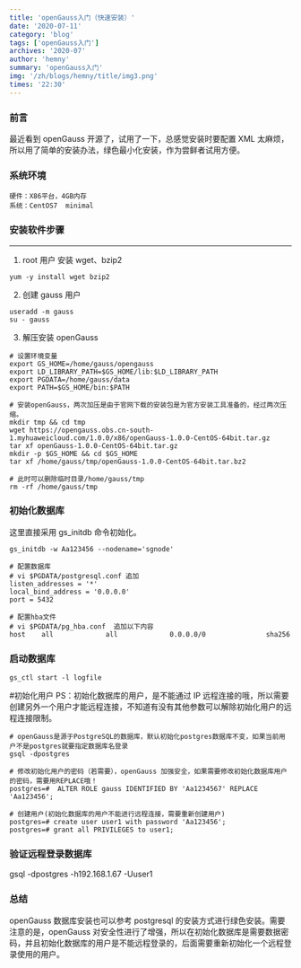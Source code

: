 ```yaml
---
title: 'openGauss入门（快速安装）'
date: '2020-07-11'
category: 'blog'
tags: ['openGauss入门']
archives: '2020-07'
author: 'hemny'
summary: 'openGauss入门'
img: '/zh/blogs/hemny/title/img3.png'
times: '22:30'
---
```


### 前言

最近看到 openGauss 开源了，试用了一下，总感觉安装时要配置 XML 太麻烦，所以用了简单的安装办法，绿色最小化安装，作为尝鲜者试用方便。

### 系统环境

    硬件：X86平台，4GB内存
    系统：CentOS7  minimal

### 安装软件步骤

---

1. root 用户 安装 wget、bzip2

```
yum -y install wget bzip2
```

2. 创建 gauss 用户

```
useradd -m gauss
su - gauss
```

3. 解压安装 openGauss

```
# 设置环境变量
export GS_HOME=/home/gauss/opengauss
export LD_LIBRARY_PATH=$GS_HOME/lib:$LD_LIBRARY_PATH
export PGDATA=/home/gauss/data
export PATH=$GS_HOME/bin:$PATH

# 安装openGauss，两次加压是由于官网下载的安装包是为官方安装工具准备的，经过两次压缩。
mkdir tmp && cd tmp
wget https://opengauss.obs.cn-south-1.myhuaweicloud.com/1.0.0/x86/openGauss-1.0.0-CentOS-64bit.tar.gz
tar xf openGauss-1.0.0-CentOS-64bit.tar.gz
mkdir -p $GS_HOME && cd $GS_HOME
tar xf /home/gauss/tmp/openGauss-1.0.0-CentOS-64bit.tar.bz2

# 此时可以删除临时目录/home/gauss/tmp
rm -rf /home/gauss/tmp
```

### 初始化数据库

这里直接采用 gs_initdb 命令初始化。

```
gs_initdb -w Aa123456 --nodename='sgnode'

# 配置数据库
# vi $PGDATA/postgresql.conf 追加
listen_addresses = '*'
local_bind_address = '0.0.0.0'
port = 5432

# 配置hba文件
# vi $PGDATA/pg_hba.conf  追加以下内容
host    all             all             0.0.0.0/0               sha256

```

### 启动数据库

```
gs_ctl start -l logfile
```

#初始化用户
PS：初始化数据库的用户，是不能通过 IP 远程连接的哦，所以需要创建另外一个用户才能远程连接，不知道有没有其他参数可以解除初始化用户的远程连接限制。

```
# openGauss是源于PostgreSQL的数据库，默认初始化postgres数据库不变，如果当前用户不是postgres就要指定数据库名登录
gsql -dpostgres

# 修改初始化用户的密码（若需要），openGauss 加强安全，如果需要修改初始化数据库用户的密码，需要用REPLACE哦！
postgres=#  ALTER ROLE gauss IDENTIFIED BY 'Aa1234567' REPLACE 'Aa123456';

# 创建用户(初始化数据库的用户不能进行远程连接，需要重新创建用户)
postgres=# create user user1 with password 'Aa123456';
postgres=# grant all PRIVILEGES to user1;

```

### 验证远程登录数据库

gsql -dpostgres -h192.168.1.67 -Uuser1

### 总结

openGauss 数据库安装也可以参考 postgresql 的安装方式进行绿色安装。需要注意的是，openGauss 对安全性进行了增强，所以在初始化数据库是需要数据密码，并且初始化数据库的用户是不能远程登录的，后面需要重新初始化一个远程登录使用的用户。
